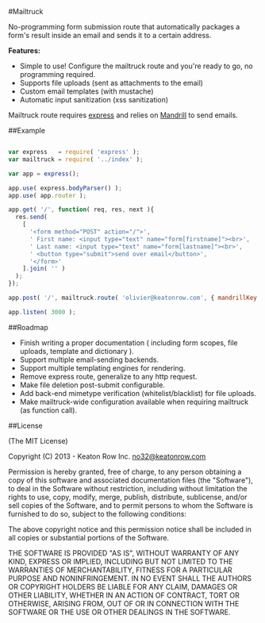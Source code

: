 #Mailtruck

No-programming form submission route that automatically packages a form's result 
inside an email and sends it to a certain address.

__Features:__
 
 * Simple to use! Configure the mailtruck route and you're ready to go, no programming required.
 * Supports file uploads (sent as attachments to the email)
 * Custom email templates (with mustache)
 * Automatic input sanitization (xss sanitization)
 
Mailtruck route requires [express](http://expressjs.com) and relies on [Mandrill](http://mandrill.com) to send emails.

##Example

```javascript

var express   = require( 'express' );
var mailtruck = require( '../index' );

var app = express();

app.use( express.bodyParser() );
app.use( app.router );

app.get( '/', function( req, res, next ){
  res.send(
    [
      '<form method="POST" action="/">',
      ' First name: <input type="text" name="form[firstname]"><br>',
      ' Last name: <input type="text" name="form[lastname]"><br>',
      ' <button type="submit">send over email</button>',
      '</form>'
    ].join( '' )
  );
});

app.post( '/', mailtruck.route( 'olivier@keatonrow.com', { mandrillKey: "your-mandrill-key" } ) );

app.listen( 3000 );

```


##Roadmap

* Finish writing a proper documentation ( including form scopes, file uploads, template and dictionary ).
* Support multiple email-sending backends.
* Support multiple templating engines for rendering.
* Remove express route, generalize to any http request.
* Make file deletion post-submit configurable.
* Add back-end mimetype verification (whitelist/blacklist) for file uploads.
* Make mailtruck-wide configuration available when requiring mailtruck (as function call).

##License

(The MIT License)

Copyright (C) 2013 - Keaton Row Inc. <no32@keatonrow.com>

Permission is hereby granted, free of charge, to any person obtaining a copy of this software and associated documentation files (the "Software"), to deal in the Software without restriction, including without limitation the rights to use, copy, modify, merge, publish, distribute, sublicense, and/or sell copies of the Software, and to permit persons to whom the Software is furnished to do so, subject to the following conditions:

The above copyright notice and this permission notice shall be included in all copies or substantial portions of the Software.

THE SOFTWARE IS PROVIDED "AS IS", WITHOUT WARRANTY OF ANY KIND, EXPRESS OR IMPLIED, INCLUDING BUT NOT LIMITED TO THE WARRANTIES OF MERCHANTABILITY, FITNESS FOR A PARTICULAR PURPOSE AND NONINFRINGEMENT. IN NO EVENT SHALL THE AUTHORS OR COPYRIGHT HOLDERS BE LIABLE FOR ANY CLAIM, DAMAGES OR OTHER LIABILITY, WHETHER IN AN ACTION OF CONTRACT, TORT OR OTHERWISE, ARISING FROM, OUT OF OR IN CONNECTION WITH THE SOFTWARE OR THE USE OR OTHER DEALINGS IN THE SOFTWARE.
